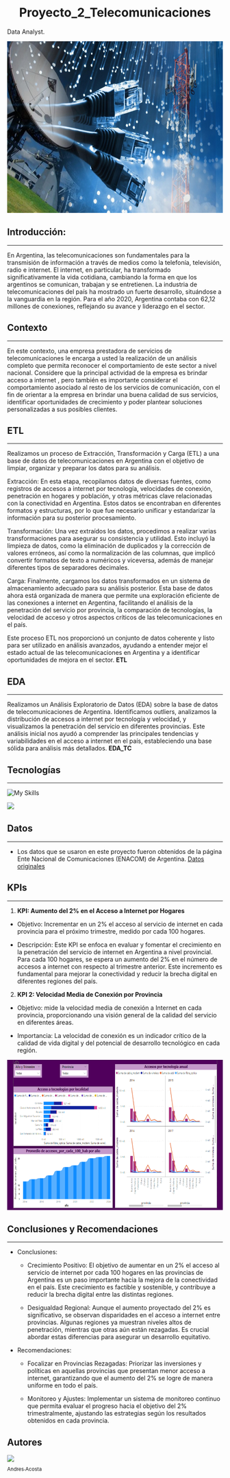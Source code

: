 # <h1 align = 'center'>  Proyecto_2_Telecomunicaciones </h1>
Data Analyst.
<p align = 'center'>
    <img src='./image/Telecomunicaciones.jpeg' alt='Telecomunicaciones' width='800' height='400'/>
</p>


## Introducción:
---
En Argentina, las telecomunicaciones son fundamentales para la transmisión de información a través de medios como la telefonía, televisión, radio e internet. El internet, en particular, ha transformado significativamente la vida cotidiana, cambiando la forma en que los argentinos se comunican, trabajan y se entretienen. La industria de telecomunicaciones del país ha mostrado un fuerte desarrollo, situándose a la vanguardia en la región. Para el año 2020, Argentina contaba con 62,12 millones de conexiones, reflejando su avance y liderazgo en el sector.


## Contexto
---
En este contexto, una empresa prestadora de servicios de telecomunicaciones le encarga a usted la realización de un análisis completo que permita reconocer el comportamiento de este sector a nivel nacional. Considere que la principal actividad de la empresa es brindar acceso a internet , pero también es importante considerar el comportamiento asociado al resto de los servicios de comunicación, con el fin de orientar a la empresa en brindar una buena calidad de sus servicios, identificar oportunidades de crecimiento y poder plantear soluciones personalizadas a sus posibles clientes.


## ETL
---
Realizamos un proceso de Extracción, Transformación y Carga (ETL) a una base de datos de telecomunicaciones en Argentina con el objetivo de limpiar, organizar y preparar los datos para su análisis.

Extracción: En esta etapa, recopilamos datos de diversas fuentes, como registros de accesos a internet por tecnología, velocidades de conexión, penetración en hogares y población, y otras métricas clave relacionadas con la conectividad en Argentina. Estos datos se encontraban en diferentes formatos y estructuras, por lo que fue necesario unificar y estandarizar la información para su posterior procesamiento.

Transformación: Una vez extraídos los datos, procedimos a realizar varias transformaciones para asegurar su consistencia y utilidad. Esto incluyó la limpieza de datos, como la eliminación de duplicados y la corrección de valores erróneos, así como la normalización de las columnas, que implicó convertir formatos de texto a numéricos y viceversa, además de manejar diferentes tipos de separadores decimales.

Carga: Finalmente, cargamos los datos transformados en un sistema de almacenamiento adecuado para su análisis posterior. Esta base de datos ahora está organizada de manera que permite una exploración eficiente de las conexiones a internet en Argentina, facilitando el análisis de la penetración del servicio por provincia, la comparación de tecnologías, la velocidad de acceso y otros aspectos críticos de las telecomunicaciones en el país.

Este proceso ETL nos proporcionó un conjunto de datos coherente y listo para ser utilizado en análisis avanzados, ayudando a entender mejor el estado actual de las telecomunicaciones en Argentina y a identificar oportunidades de mejora en el sector.
**ETL**


## EDA
---
Realizamos un Análisis Exploratorio de Datos (EDA) sobre la base de datos de telecomunicaciones de Argentina. Identificamos outliers, analizamos la distribución de accesos a internet por tecnología y velocidad, y visualizamos la penetración del servicio en diferentes provincias. Este análisis inicial nos ayudó a comprender las principales tendencias y variabilidades en el acceso a internet en el país, estableciendo una base sólida para análisis más detallados.
**EDA_TC**


## Tecnologías
---
![My Skills](https://go-skill-icons.vercel.app/api/icons?i=python,pandas,matplotlib,seaborn,&titles=true)

<img height="20" src="https://img.shields.io/badge/PowerBI-F2C811?style=for-the-badge&logo=Power%20BI&logoColor=white">&nbsp;


## Datos 
---
* Los datos que se usaron en este proyecto fueron obtenidos de la página Ente Nacional de Comunicaciones (ENACOM) de Argentina. [Datos originales](https://indicadores.enacom.gob.ar/datos-abiertos)


## KPIs
---
1. **KPI: Aumento del 2% en el Acceso a Internet por Hogares**

* Objetivo: Incrementar en un 2% el acceso al servicio de internet en cada provincia para el próximo trimestre, medido por cada 100 hogares.

* Descripción: Este KPI se enfoca en evaluar y fomentar el crecimiento en la penetración del servicio de internet en Argentina a nivel provincial. Para cada 100 hogares, se espera un aumento del 2% en el número de accesos a internet con respecto al trimestre anterior. Este incremento es fundamental para mejorar la conectividad y reducir la brecha digital en diferentes regiones del país.

2. **KPI 2: Velocidad Media de Conexión por Provincia**

* Objetivo: mide la velocidad media de conexión a Internet en cada provincia, proporcionando una visión general de la calidad del servicio en diferentes áreas.

* Importancia: La velocidad de conexión es un indicador crítico de la calidad de vida digital y del potencial de desarrollo tecnológico en cada región.
<p align="center">
  <img src="./image/Dashboard.png" alt="Dashboard" width="750" height="350" />
</p>


## Conclusiones y Recomendaciones
---
* Conclusiones:

    * Crecimiento Positivo: El objetivo de aumentar en un 2% el acceso al servicio de internet por cada 100 hogares en las provincias de Argentina es un paso importante hacia la mejora de la conectividad en el país. Este crecimiento es factible y sostenible, y contribuye a reducir la brecha digital entre las distintas regiones.

    * Desigualdad Regional: Aunque el aumento proyectado del 2% es significativo, se observan disparidades en el acceso a internet entre provincias. Algunas regiones ya muestran niveles altos de penetración, mientras que otras aún están rezagadas. Es crucial abordar estas diferencias para asegurar un desarrollo equitativo.

* Recomendaciones:

    * Focalizar en Provincias Rezagadas: Priorizar las inversiones y políticas en aquellas provincias que presentan menor acceso a internet, garantizando que el aumento del 2% se logre de manera uniforme en todo el país.

    * Monitoreo y Ajustes: Implementar un sistema de monitoreo continuo que permita evaluar el progreso hacia el objetivo del 2% trimestralmente, ajustando las estrategias según los resultados obtenidos en cada provincia.


## Autores
[<img src="https://avatars.githubusercontent.com/u/143465990?s=64&v=4" width=100><br><sub>Andres Acosta</sub>](https://github.com/EAndresAcosta)